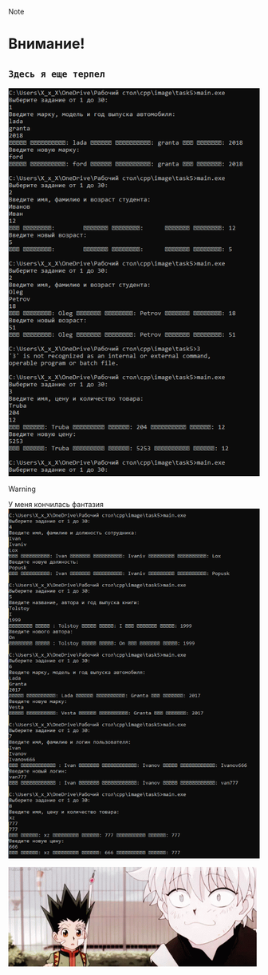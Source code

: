 > [!NOTE]
> # Внимание!
> 
> ## ```Здесь я еще терпел```
![image](https://github.com/666ramzan666/cpp/blob/main/image/task5/1.png)

> [!WARNING]
> У меня кончилась фантазия
![image](https://github.com/666ramzan666/cpp/blob/main/image/task5/2.png)

![image](https://github.com/666ramzan666/cpp/blob/main/gif/5.gif)

